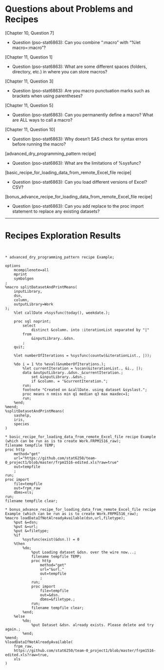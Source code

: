 
# Questions about Problems and Recipes



[Chapter 10, Question 7] 
* Question (pso-stat6863): Can you combine “:macro” with “%let macro=:macro”?

[Chapter 11, Question 1] 
* Question (pso-stat6863): What are some different spaces (folders, directory, etc.) in where you can store macros?

[Chapter 11, Question 3] 
* Question (pso-stat6863): Are you macro punctuation marks such as brackets when using parentheses?

[Chapter 11, Question 5] 
* Question (pso-stat6863): Can you permanently define a macro? What are ALL ways to call a macro? 

[Chapter 11, Question 10] 
* Question (pso-stat6863): Why doesn’t SAS check for syntax errors before running the macro?

[advanced_dry_programming_pattern recipe] 
* Question (pso-stat6863): What are the limitations of %sysfunc?

[basic_recipe_for_loading_data_from_remote_Excel_file recipe] 
* Question (pso-stat6863): Can you load different versions of Excel? CSV?

[bonus_advance_recipe_for_loading_data_from_remote_Excel_file recipe] 
* Question (pso-stat6863): Can you add replace to the proc import statement to replace any existing datasets?



***



# Recipes Exploration Results



```


* advanced_dry_programming_pattern recipe Example;

options
	mcompilenote=all
	mprint
	symbolgen
;
%macro splitDatasetAndPrintMeans(
	inputLibrary,
	dsn,
	column,
	outputLibrary=Work
);
	%let callDate =%sysfunc(today(), weekdate.);

	proc sql noprint;
		select
			distinct &column. into :iterationList separated by "|"
		from
			&inputLibrary..&dsn.
		;
	quit;

	%let numberOfIterations = %sysfunc(countw(&iterationList., |));

	%do i = 1 %to %eval(&numberOfIterations.);
		%let currentIteration = %scan(&iterationList., &i., |);
		data &outputLibrary..&dsn._&currentIteration.;
			set &inputLibrary..&dsn.;
			if &column. = "&currentIteration.";
		run;
		footnote "Created on &callDate. using dataset &syslast.";
		proc means n nmiss min q1 median q3 max maxdec=1;
		run;
	%end;
%mend;
%splitDatasetAndPrintMeans(
	sashelp,
	iris,
	species
)

* basic_recipe_for_loading_data_from_remote_Excel_file recipe Example (which can be run as is to create Work.FRPM1516_raw);
filename tempfile TEMP;
proc http
    method="get"
    url="https://github.com/stat6250/team-0_project1/blob/master/frpm1516-edited.xls?raw=true"
    out=tempfile
    ;
run;
proc import
    file=tempfile
    out=frpm_raw
    dbms=xls;
run;
filename tempfile clear;

* bonus_advance_recipe_for_loading_data_from_remote_Excel_file recipe Example (which can be run as is to create Work.FRPM1516_raw);
%macro loadDataIfNotAlreadyAvailable(dsn,url,filetype);
    %put &=dsn;
    %put &=url;
    %put &=filetype;
    %if
        %sysfunc(exist(&dsn.)) = 0
    %then
        %do;
            %put Loading dataset &dsn. over the wire now...;
            filename tempfile TEMP;
            proc http
                method="get"
                url="&url."
                out=tempfile
                ;
            run;
            proc import
                file=tempfile
                out=&dsn.
                dbms=&filetype.;
            run;
            filename tempfile clear;
        %end;
    %else
        %do;
            %put Dataset &dsn. already exists. Please delete and try again.;
        %end;
%mend;
%loadDataIfNotAlreadyAvailable(
    frpm_raw,
    https://github.com/stat6250/team-0_project1/blob/master/frpm1516-edited.xls?raw=true,
    xls
)



```
